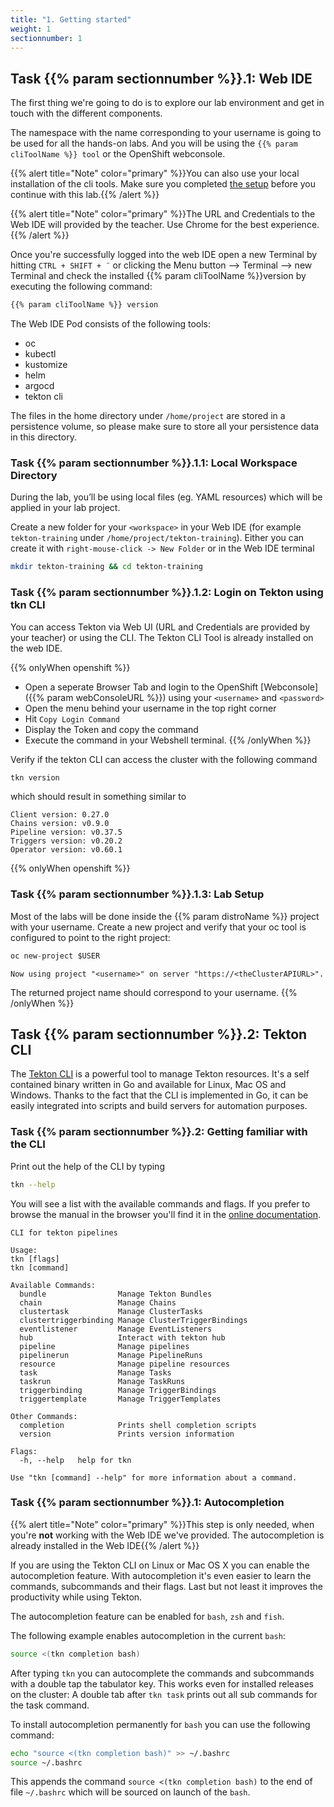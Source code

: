 ```yaml
---
title: "1. Getting started"
weight: 1
sectionnumber: 1
---
```



## Task {{% param sectionnumber %}}.1: Web IDE

The first thing we're going to do is to explore our lab environment and get in touch with the different components.

The namespace with the name corresponding to your username is going to be used for all the hands-on labs. And you will be using the `{{% param cliToolName %}} tool` or the OpenShift webconsole.

{{% alert title="Note" color="primary" %}}You can also use your local installation of the cli tools. Make sure you completed [the setup](../../setup/) before you continue with this lab.{{% /alert %}}

{{% alert title="Note" color="primary" %}}The URL and Credentials to the Web IDE will provided by the teacher. Use Chrome for the best experience.{{% /alert %}}


Once you're successfully logged into the web IDE open a new Terminal by hitting `CTRL + SHIFT + ¨` or clicking the Menu button --> Terminal --> new Terminal and check the installed {{% param cliToolName %}}version by executing the following command:

```bash
{{% param cliToolName %}} version
```

The Web IDE Pod consists of the following tools:

* oc
* kubectl
* kustomize
* helm
* argocd
* tekton cli

The files in the home directory under `/home/project` are stored in a persistence volume, so please make sure to store all your persistence data in this directory.


### Task {{% param sectionnumber %}}.1.1: Local Workspace Directory

During the lab, you’ll be using local files (eg. YAML resources) which will be applied in your lab project.

Create a new folder for your `<workspace>` in your Web IDE  (for example `tekton-training` under `/home/project/tekton-training`). Either you can create it with `right-mouse-click -> New Folder` or in the Web IDE terminal

```bash
mkdir tekton-training && cd tekton-training
```


### Task {{% param sectionnumber %}}.1.2: Login on Tekton using tkn CLI

You can access Tekton via Web UI (URL and Credentials are provided by your teacher) or using the CLI. The Tekton CLI Tool is already installed on the web IDE.

{{% onlyWhen openshift %}}

* Open a seperate Browser Tab and login to the OpenShift [Webconsole]({{% param webConsoleURL %}}) using your `<username>` and `<password>`
* Open the menu behind your username in the top right corner
* Hit `Copy Login Command`
* Display the Token and copy the command
* Execute the command in your Webshell terminal.
{{% /onlyWhen %}}

Verify if the tekton CLI can access the cluster with the following command

```bash
tkn version
```

which should result in something similar to

```
Client version: 0.27.0
Chains version: v0.9.0
Pipeline version: v0.37.5
Triggers version: v0.20.2
Operator version: v0.60.1
```

{{% onlyWhen openshift %}}


### Task {{% param sectionnumber %}}.1.3: Lab Setup


Most of the labs will be done inside the {{% param distroName %}} project with your username. Create a new project and verify that your oc tool is configured to point to the right project:


```s
oc new-project $USER
```


```
Now using project "<username>" on server "https://<theClusterAPIURL>".
```

The returned project name should correspond to your username.
{{% /onlyWhen  %}}


## Task {{% param sectionnumber %}}.2: Tekton CLI

The [Tekton CLI](https://tekton.dev/docs/cli/#installation) is a powerful tool to manage Tekton resources. It's a self contained binary written in Go and available for Linux, Mac OS and Windows. Thanks to the fact that the CLI is implemented in Go, it can be easily integrated into scripts and build servers for automation purposes.


### Task {{% param sectionnumber %}}.2: Getting familiar with the CLI

Print out the help of the CLI by typing

```bash
tkn --help
```

You will see a list with the available commands and flags. If you prefer to browse the manual in the browser you'll find it in the [online documentation](https://tekton.dev/docs/cli/).

```
CLI for tekton pipelines

Usage:
tkn [flags]
tkn [command]

Available Commands:
  bundle                Manage Tekton Bundles
  chain                 Manage Chains
  clustertask           Manage ClusterTasks
  clustertriggerbinding Manage ClusterTriggerBindings
  eventlistener         Manage EventListeners
  hub                   Interact with tekton hub
  pipeline              Manage pipelines
  pipelinerun           Manage PipelineRuns
  resource              Manage pipeline resources
  task                  Manage Tasks
  taskrun               Manage TaskRuns
  triggerbinding        Manage TriggerBindings
  triggertemplate       Manage TriggerTemplates

Other Commands:
  completion            Prints shell completion scripts
  version               Prints version information

Flags:
  -h, --help   help for tkn

Use "tkn [command] --help" for more information about a command.
```


### Task {{% param sectionnumber %}}.1: Autocompletion

{{% alert title="Note" color="primary" %}}This step is only needed, when you're **not** working with the Web IDE we've provided. The autocompletion is already installed in the Web IDE{{% /alert %}}

If you are using the Tekton CLI on Linux or Mac OS X you can enable the autocompletion feature. With autocompletion it's even easier to learn the commands, subcommands and their flags. Last but not least it improves the productivity while using Tekton.

The autocompletion feature can be enabled for `bash`, `zsh` and `fish`.

The following example enables autocompletion in the current `bash`:

```bash
source <(tkn completion bash)
```

After typing `tkn` you can autocomplete the commands and subcommands with a double tap the tabulator key. This works even for installed releases on the cluster: A double tab after `tkn task` prints out all sub commands for the task command.

To install autocompletion permanently for `bash` you can use the following command:

```bash
echo "source <(tkn completion bash)" >> ~/.bashrc
source ~/.bashrc
```

This appends the command `source <(tkn completion bash)` to the end of file `~/.bashrc` which will be sourced on launch of the `bash`.

